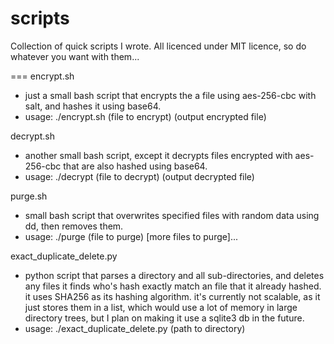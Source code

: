 # scripts
Collection of quick scripts I wrote. All licenced under MIT licence, so do whatever you want with them...

===
encrypt.sh
- just a small bash script that encrypts the a file using aes-256-cbc with salt, and hashes it using base64.
- usage: ./encrypt.sh (file to encrypt) (output encrypted file)

decrypt.sh
- another small bash script, except it decrypts files encrypted with aes-256-cbc that are also hashed using base64.
- usage: ./decrypt (file to decrypt) (output decrypted file)

purge.sh
- small bash script that overwrites specified files with random data using dd, then removes them.
- usage: ./purge (file to purge) [more files to purge]...

exact_duplicate_delete.py
- python script that parses a directory and all sub-directories, and deletes any files it finds who's hash exactly match
  an file that it already hashed. it uses SHA256 as its hashing algorithm. it's currently not scalable, as it just stores them in a
  list, which would use a lot of memory in large directory trees, but I plan on making it use a sqlite3 db in the future.
- usage: ./exact_duplicate_delete.py (path to directory)
